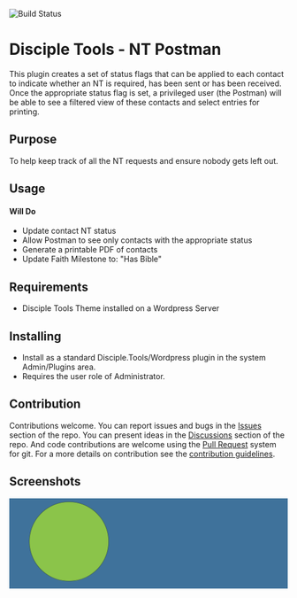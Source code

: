 ![Build Status](https://github.com/crafton/nt-postman/actions/workflows/nt-postman.yml/badge.svg)

# Disciple Tools - NT Postman

This plugin creates a set of status flags that can be applied to each contact to indicate whether an NT is required, has been sent or has been received. Once the appropriate status flag is set,
a privileged user (the Postman) will be able to see a filtered view of these contacts and select entries for printing.

## Purpose

To help keep track of all the NT requests and ensure nobody gets left out.

## Usage

#### Will Do

- Update contact NT status
- Allow Postman to see only contacts with the appropriate status
- Generate a printable PDF of contacts
- Update Faith Milestone to: "Has Bible"

## Requirements

- Disciple Tools Theme installed on a Wordpress Server

## Installing

- Install as a standard Disciple.Tools/Wordpress plugin in the system Admin/Plugins area.
- Requires the user role of Administrator.

## Contribution

Contributions welcome. You can report issues and bugs in the
[Issues](https://github.com/DiscipleTools/nt-postman/issues) section of the repo. You can present ideas
in the [Discussions](https://github.com/DiscipleTools/nt-postman/discussions) section of the repo. And
code contributions are welcome using the [Pull Request](https://github.com/DiscipleTools/nt-postman/pulls)
system for git. For a more details on contribution see the
[contribution guidelines](https://github.com/DiscipleTools/nt-postman/blob/master/CONTRIBUTING.md).


## Screenshots

![screenshot](documentation/community/starter-banners/banner-blue-green.png)
